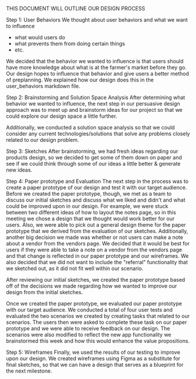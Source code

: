 THIS DOCUMENT WILL OUTLINE OUR DESIGN PROCESS

Step 1: User Behaviors
We thought about user behaviors and what we want to influence
- what would users do
- what prevents them from doing certain things
- etc.

We decided that the behavior we wanted to influence is that users should have more knowledge about what is at the farmer's market before they go.  Our design hopes to influence that behavior and give users a better method of preplanning.  We explained how our design does this in the user_behaviors markdown file.

Step 2: Brainstorming and Solution Space Analysis
After determining what behavior we wanted to influence, the next step in our persuasive design approach was to meet up and brainstorm ideas for our project so that we could explore our design space a little further. 

Additionally, we conducted a solution space analysis so that we could consider any current technologies/solutions that solve any problems closely related to our design problem.

Step 3: Sketches
After brainstorming, we had fresh ideas regarding our products design, so we decided to get some of them down on paper and see if we could think through some of our ideas a little better & generate new ideas.  

Step 4: Paper prototype and Evaluation
The next step in the process was to create a paper prototype of our design and test it with our target audience.  Before we created the paper prototype, though, we met as a team to discuss our initial sketches and discuss what we liked and didn't and what could be improved upon in our design.  For example, we were stuck between two different ideas of how to layout the notes page, so in this meeting we chose a design that we thought would work better for our users. Also, we were able to pick out a general design theme for the paper prototype that we derived from the evaluation of our sketches. Additionally, another big decision we made was whether or not users can make a note about a vendor from the vendors page.  We decided that it would be best for users if they were able to take a note on a vendor from the vendors page and that change is reflected in our paper prototype and our wireframes. We also decided that we did not want to include the "referral" functionality that we sketched out, as it did not fit well within our scenario.

After reviewing our initial sketches, we created the paper prototype based off of the decisions we made regarding how we wanted to improve our design from the initial sketches.  

Once we created the paper prototype, we evaluated our paper prototype with our target audience.  We conducted a total of four user tests and evaluated the two scenarios we created by creating tasks that related to our scenarios.  The users then were asked to complete these task on our paper prototype and we were able to receive feedback on our design. The scenarios were also modified to reflect the new app functionality we brainstormed this week and how this would enhance the value propositions.

Step 5: Wireframes
Finally, we used the results of our testing to improve upon our design.  We created wireframes using Figma as a substitute for final sketches, so that we can have a design that serves as a blueprint for the next milestone. 